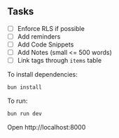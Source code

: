 ## Tasks
- [ ] Enforce RLS if possible
- [ ] Add reminders
- [ ] Add Code Snippets
- [ ] Add Notes (small <= 500 words)
- [ ] Link tags through `items` table

To install dependencies:

```sh
bun install
```

To run:
```sh
bun run dev
```

Open http://localhost:8000

